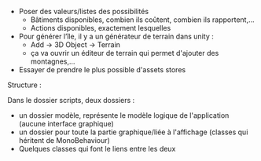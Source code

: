 -   Poser des valeurs/listes des possibilités
    -   Bâtiments disponibles, combien ils coûtent, combien ils rapportent,...
    -   Actions disponibles, exactement lesquelles
-   Pour générer l’île, il y a un générateur de terrain dans unity :
    -   Add -> 3D Object -> Terrain
    -   ça va ouvrir un éditeur de terrain qui permet d'ajouter des montagnes,...
-   Essayer de prendre le plus possible d'assets stores

Structure :

Dans le dossier scripts, deux dossiers :

-   un dossier modèle, représente le modèle logique de l'application (aucune interface graphique)
-   un dossier pour toute la partie graphique/liée à l'affichage (classes qui héritent de MonoBehaviour)
-   Quelques classes qui font le liens entre les deux

